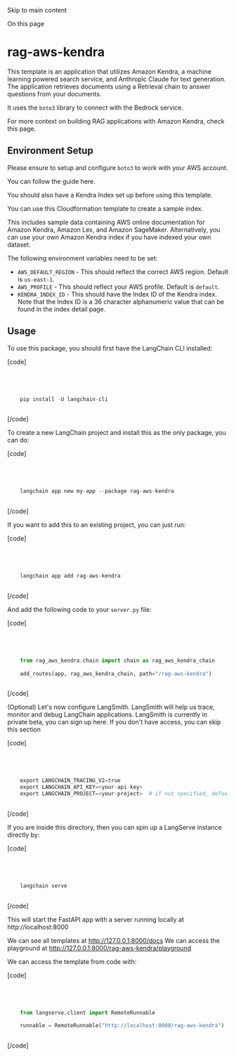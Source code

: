 

Skip to main content

On this page

# rag-aws-kendra

This template is an application that utilizes Amazon Kendra, a machine learning powered search service, and Anthropic Claude for text generation. The application retrieves documents using a Retrieval
chain to answer questions from your documents.

It uses the `boto3` library to connect with the Bedrock service.

For more context on building RAG applications with Amazon Kendra, check this page.

## Environment Setup​

Please ensure to setup and configure `boto3` to work with your AWS account.

You can follow the guide here.

You should also have a Kendra Index set up before using this template.

You can use this Cloudformation template to create a sample index.

This includes sample data containing AWS online documentation for Amazon Kendra, Amazon Lex, and Amazon SageMaker. Alternatively, you can use your own Amazon Kendra index if you have indexed your own
dataset.

The following environment variables need to be set:

  * `AWS_DEFAULT_REGION` \- This should reflect the correct AWS region. Default is `us-east-1`.
  * `AWS_PROFILE` \- This should reflect your AWS profile. Default is `default`.
  * `KENDRA_INDEX_ID` \- This should have the Index ID of the Kendra index. Note that the Index ID is a 36 character alphanumeric value that can be found in the index detail page.

## Usage​

To use this package, you should first have the LangChain CLI installed:

[code]
```python




    pip install -U langchain-cli  
    


```
[/code]


To create a new LangChain project and install this as the only package, you can do:

[code]
```python




    langchain app new my-app --package rag-aws-kendra  
    


```
[/code]


If you want to add this to an existing project, you can just run:

[code]
```python




    langchain app add rag-aws-kendra  
    


```
[/code]


And add the following code to your `server.py` file:

[code]
```python




    from rag_aws_kendra.chain import chain as rag_aws_kendra_chain  
      
    add_routes(app, rag_aws_kendra_chain, path="/rag-aws-kendra")  
    


```
[/code]


(Optional) Let's now configure LangSmith. LangSmith will help us trace, monitor and debug LangChain applications. LangSmith is currently in private beta, you can sign up here. If you don't have
access, you can skip this section

[code]
```python




    export LANGCHAIN_TRACING_V2=true  
    export LANGCHAIN_API_KEY=<your-api-key>  
    export LANGCHAIN_PROJECT=<your-project>  # if not specified, defaults to "default"  
    


```
[/code]


If you are inside this directory, then you can spin up a LangServe instance directly by:

[code]
```python




    langchain serve  
    


```
[/code]


This will start the FastAPI app with a server running locally at http://localhost:8000

We can see all templates at http://127.0.0.1:8000/docs We can access the playground at http://127.0.0.1:8000/rag-aws-kendra/playground

We can access the template from code with:

[code]
```python




    from langserve.client import RemoteRunnable  
      
    runnable = RemoteRunnable("http://localhost:8000/rag-aws-kendra")  
    


```
[/code]


